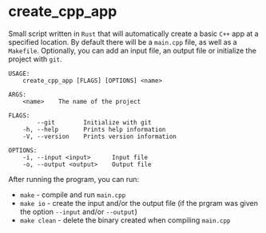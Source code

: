 # create_cpp_app

Small script written in `Rust` that will automatically create a basic `C++` app at a specified location. By default there will be a `main.cpp` file, as well as a
`Makefile`. Optionally, you can add an input file, an output file or initialize the project with `git`.

```
USAGE:
    create_cpp_app [FLAGS] [OPTIONS] <name>

ARGS:
    <name>    The name of the project

FLAGS:
        --git        Initialize with git
    -h, --help       Prints help information
    -V, --version    Prints version information

OPTIONS:
    -i, --input <input>      Input file
    -o, --output <output>    Output file
```
After running the program, you can run:
* `make` - compile and run `main.cpp`
* `make io` - create the input and/or the output file (if the prgram was given the option `--input` and/or `--output`)
* `make clean` - delete the binary created when compiling `main.cpp`
